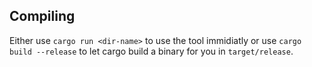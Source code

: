## Compiling

Either use `cargo run <dir-name>` to use the tool immidiatly or use `cargo build --release` to let cargo build a binary for you in `target/release`.
